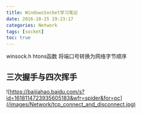 ```yaml
---
title: WindowsSocket学习笔记
date: 2016-10-25 19:23:17
categories: Network
tags: [socket]
toc: true
---
```


winsock.h  htons函数  将端口号转换为网络字节顺序

## 三次握手与四次挥手
![https://baijiahao.baidu.com/s?id=1618114723935605183&wfr=spider&for=pc](/images/Network/tcp_connect_and_disconnect.jpg)

